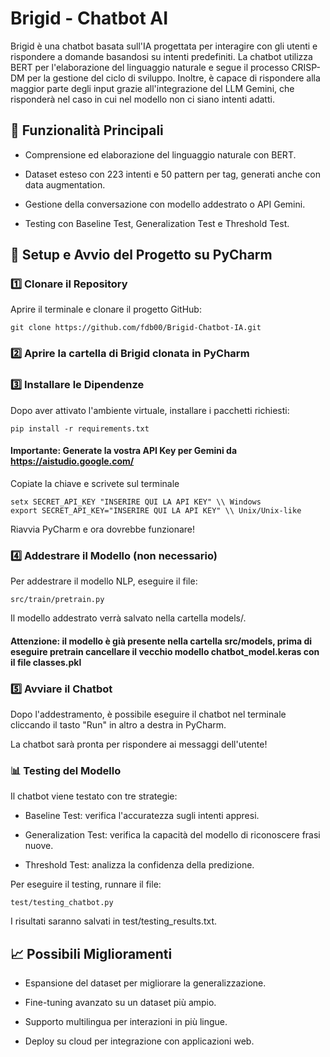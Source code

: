 # Brigid - Chatbot AI

Brigid è una chatbot basata sull'IA progettata per interagire con gli utenti e rispondere a domande basandosi su intenti predefiniti. La chatbot utilizza BERT per l'elaborazione del linguaggio naturale e segue il processo CRISP-DM per la gestione del ciclo di sviluppo. Inoltre, è capace di rispondere alla maggior parte degli input grazie all'integrazione del LLM Gemini, che risponderà nel caso in cui nel modello non ci siano intenti adatti.

## 📌 Funzionalità Principali

- Comprensione ed elaborazione del linguaggio naturale con BERT.

- Dataset esteso con 223 intenti e 50 pattern per tag, generati anche con data augmentation.

- Gestione della conversazione con modello addestrato o API Gemini.

- Testing con Baseline Test, Generalization Test e Threshold Test.

## 🚀 Setup e Avvio del Progetto su PyCharm

### 1️⃣ Clonare il Repository

Aprire il terminale e clonare il progetto GitHub:

```
git clone https://github.com/fdb00/Brigid-Chatbot-IA.git
```

### 2️⃣ Aprire la cartella di Brigid clonata in PyCharm

### 3️⃣ Installare le Dipendenze

Dopo aver attivato l'ambiente virtuale, installare i pacchetti richiesti:

```
pip install -r requirements.txt
```

#### Importante: Generate la vostra API Key per Gemini da https://aistudio.google.com/

Copiate la chiave e scrivete sul terminale
```
setx SECRET_API_KEY "INSERIRE QUI LA API KEY" \\ Windows
export SECRET_API_KEY="INSERIRE QUI LA API KEY" \\ Unix/Unix-like
```

Riavvia PyCharm e ora dovrebbe funzionare!

### 4️⃣ Addestrare il Modello (non necessario)

Per addestrare il modello NLP, eseguire il file:
```
src/train/pretrain.py
```

Il modello addestrato verrà salvato nella cartella models/.

#### Attenzione: il modello è già presente nella cartella src/models, prima di eseguire pretrain cancellare il vecchio modello chatbot_model.keras con il file classes.pkl

### 5️⃣ Avviare il Chatbot

Dopo l'addestramento, è possibile eseguire il chatbot nel terminale cliccando il tasto "Run" in altro a destra in PyCharm.

La chatbot sarà pronta per rispondere ai messaggi dell'utente!

### 📊 Testing del Modello

Il chatbot viene testato con tre strategie:

- Baseline Test: verifica l'accuratezza sugli intenti appresi.

- Generalization Test: verifica la capacità del modello di riconoscere frasi nuove.

- Threshold Test: analizza la confidenza della predizione.

Per eseguire il testing, runnare il file:

```
test/testing_chatbot.py
```

I risultati saranno salvati in test/testing_results.txt.

## 📈 Possibili Miglioramenti

- Espansione del dataset per migliorare la generalizzazione.

- Fine-tuning avanzato su un dataset più ampio.

- Supporto multilingua per interazioni in più lingue.

- Deploy su cloud per integrazione con applicazioni web.

